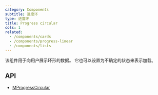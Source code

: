 ```yaml
---
category: Components
subtitle: 进度环
type: 进度环
title: Progress circular
cols: 1
related:
  - /components/cards
  - /components/progress-linear
  - /components/lists
---
```


该组件用于向用户展示环形的数据。 它也可以设置为不确定的状态来表示加载。

## API

- [MProgressCircular](/api/MProgressCircular)